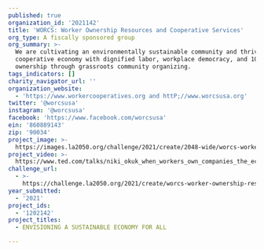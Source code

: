 ```yaml
---
published: true
organization_id: '2021142'
title: 'WORCS: Worker Ownership Resources and Cooperative Services'
org_type: A fiscally sponsored group
org_summary: >-
  We are cultivating an environmentally sustainable community and thriving
  cooperative economy with dignified labor, workplace democracy, and 100% worker
  ownership through grassroots community organizing.
tags_indicators: []
charity_navigator_url: ''
organization_website:
  - 'https://www.workercooperatives.org and httP;//www.worcsusa.org'
twitter: '@worcsusa'
instagram: '@worcsusa'
facebook: 'https://www.facebook.com/worcsusa'
ein: '860889143'
zip: '90034'
project_image: >-
  https://images.la2050.org/challenge/2021/create/2048-wide/worcs-worker-ownership-resources-and-cooperative-services.jpg
project_video: >-
  https://www.ted.com/talks/niki_okuk_when_workers_own_companies_the_economy_is_more_resilient?language=en
challenge_url:
  - >-
    https://challenge.la2050.org/2021/create/worcs-worker-ownership-resources-and-cooperative-services/
year_submitted:
  - '2021'
project_ids:
  - '1202142'
project_titles:
  - ENVISIONING A SUSTAINABLE ECONOMY FOR ALL

---
```

